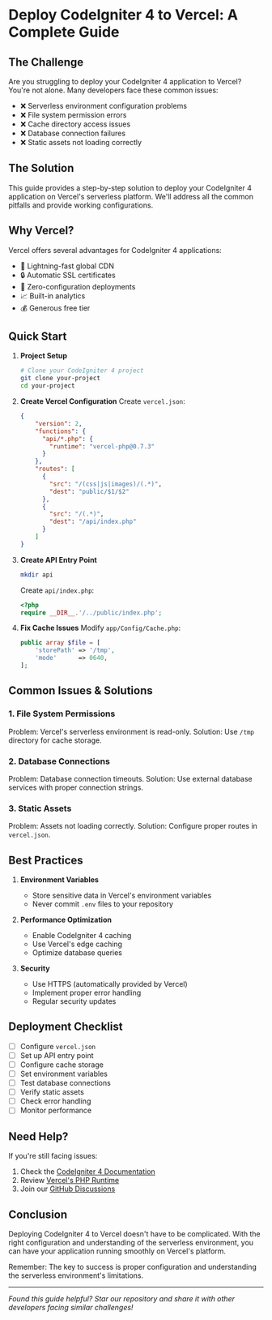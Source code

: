 # Deploy CodeIgniter 4 to Vercel: A Complete Guide

## The Challenge

Are you struggling to deploy your CodeIgniter 4 application to Vercel? You're not alone. Many developers face these common issues:

- ❌ Serverless environment configuration problems
- ❌ File system permission errors
- ❌ Cache directory access issues
- ❌ Database connection failures
- ❌ Static assets not loading correctly

## The Solution

This guide provides a step-by-step solution to deploy your CodeIgniter 4 application on Vercel's serverless platform. We'll address all the common pitfalls and provide working configurations.

## Why Vercel?

Vercel offers several advantages for CodeIgniter 4 applications:

- 🚀 Lightning-fast global CDN
- 🔒 Automatic SSL certificates
- 🔄 Zero-configuration deployments
- 📈 Built-in analytics
- 💰 Generous free tier

## Quick Start

1. **Project Setup**
   ```bash
   # Clone your CodeIgniter 4 project
   git clone your-project
   cd your-project
   ```

2. **Create Vercel Configuration**
   Create `vercel.json`:
   ```json
   {
       "version": 2,
       "functions": {
         "api/*.php": {
           "runtime": "vercel-php@0.7.3"
         }
       },
       "routes": [
         {
           "src": "/(css|js|images)/(.*)", 
           "dest": "public/$1/$2"
         },
         {
           "src": "/(.*)",
           "dest": "/api/index.php"
         }
       ]
   }
   ```

3. **Create API Entry Point**
   ```bash
   mkdir api
   ```
   
   Create `api/index.php`:
   ```php
   <?php
   require __DIR__.'/../public/index.php';
   ```

4. **Fix Cache Issues**
   Modify `app/Config/Cache.php`:
   ```php
   public array $file = [
       'storePath' => '/tmp',
       'mode'      => 0640,
   ];
   ```

## Common Issues & Solutions

### 1. File System Permissions
Problem: Vercel's serverless environment is read-only.
Solution: Use `/tmp` directory for cache storage.

### 2. Database Connections
Problem: Database connection timeouts.
Solution: Use external database services with proper connection strings.

### 3. Static Assets
Problem: Assets not loading correctly.
Solution: Configure proper routes in `vercel.json`.

## Best Practices

1. **Environment Variables**
   - Store sensitive data in Vercel's environment variables
   - Never commit `.env` files to your repository

2. **Performance Optimization**
   - Enable CodeIgniter 4 caching
   - Use Vercel's edge caching
   - Optimize database queries

3. **Security**
   - Use HTTPS (automatically provided by Vercel)
   - Implement proper error handling
   - Regular security updates

## Deployment Checklist

- [ ] Configure `vercel.json`
- [ ] Set up API entry point
- [ ] Configure cache storage
- [ ] Set environment variables
- [ ] Test database connections
- [ ] Verify static assets
- [ ] Check error handling
- [ ] Monitor performance

## Need Help?

If you're still facing issues:
1. Check the [CodeIgniter 4 Documentation](https://codeigniter.com/user_guide/)
2. Review [Vercel's PHP Runtime](https://vercel.com/docs/runtimes#official-runtimes/php)
3. Join our [GitHub Discussions](https://github.com/your-repo/discussions)

## Conclusion

Deploying CodeIgniter 4 to Vercel doesn't have to be complicated. With the right configuration and understanding of the serverless environment, you can have your application running smoothly on Vercel's platform.

Remember: The key to success is proper configuration and understanding the serverless environment's limitations.

---

*Found this guide helpful? Star our repository and share it with other developers facing similar challenges!* 